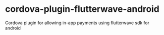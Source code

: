 # cordova-plugin-flutterwave-android
Cordova plugin for allowing in-app payments using flutterwave sdk for android
